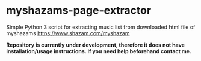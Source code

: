 
# myshazams-page-extractor

Simple Python 3 script for extracting music list from downloaded html file of myshazams <https://www.shazam.com/myshazam>

__Repository is currently under development, therefore it does not have installation/usage instructions. If you need help beforehand contact me.__
